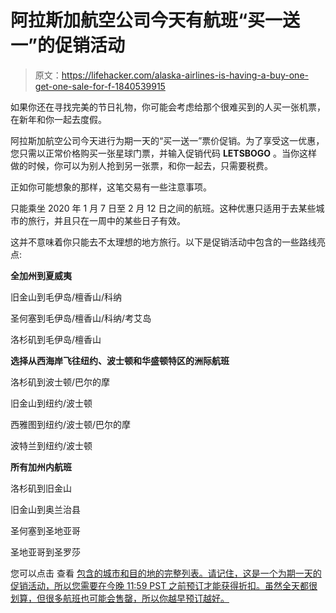 # 阿拉斯加航空公司今天有航班“买一送一”的促销活动

> 原文：<https://lifehacker.com/alaska-airlines-is-having-a-buy-one-get-one-sale-for-f-1840539915>

如果你还在寻找完美的节日礼物，你可能会考虑给那个很难买到的人买一张机票，在新年和你一起去度假。



阿拉斯加航空公司今天进行为期一天的“买一送一”票价促销。为了享受这一优惠，您只需以正常价格购买一张星球门票，并输入促销代码 **LETSBOGO** 。当你这样做的时候，你可以为别人抢到另一张票，和你一起去，只需要税费。

正如你可能想象的那样，这笔交易有一些注意事项。

只能乘坐 2020 年 1 月 7 日至 2 月 12 日之间的航班。这种优惠只适用于去某些城市的旅行，并且只在一周中的某些日子有效。

这并不意味着你只能去不太理想的地方旅行。以下是促销活动中包含的一些路线亮点:

**全加州到夏威夷**

旧金山到毛伊岛/檀香山/科纳

圣何塞到毛伊岛/檀香山/科纳/考艾岛

洛杉矶到毛伊岛/檀香山

**选择从西海岸飞往纽约、波士顿和华盛顿特区的洲际航班**

洛杉矶到波士顿/巴尔的摩

旧金山到纽约/波士顿

西雅图到纽约/波士顿/巴尔的摩

波特兰到纽约/波士顿

**所有加州内航班**

洛杉矶到旧金山

旧金山到奥兰治县

圣何塞到圣地亚哥

圣地亚哥到圣罗莎

您可以点击 查看 [包含的城市和目的地的完整列表。请记住，这是一个为期一天的促销活动，所以您需要在今晚 11:59 PST 之前预订才能获得折扣。虽然全天都很划算，但很多航班也可能会售罄，所以你越早预订越好。](http://www.alaskaair.com/LetsBogo)